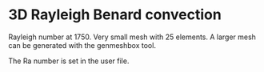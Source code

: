 # 3D Rayleigh Benard convection
Rayleigh number at 1750. Very small mesh with 25 elements.
A larger mesh can be generated with the genmeshbox tool.

The Ra number is set in the user file.
